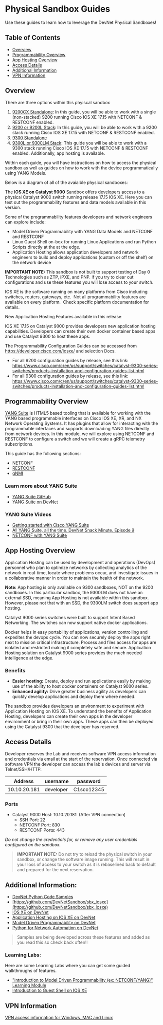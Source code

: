 # Physical Sandbox Guides
Use these guides to learn how to leverage the DevNet Physical Sandboxes!


## Table of Contents
- [Overview](#overview)
- [Programmability Overview](#programmability-overview)
- [App Hosting Overview](#app-hosting-overview)
- [Access Details](#access-details)
- [Additional Information](#additional-information)
- [VPN Information](#vpn-information)


## Overview

There are three options within this phyiscal sandbox
1. [9200CX Standalone](./cat9000_instructions.md): In this guide, you will be able to work with a single (non-stacked) 9200 running Cisco IOS XE 17.15 with NETCONF & RESTCONF enabled.
1. [9200 or 9200L Stack](./cat9200_stacked_instructions.md): In this guide, you will be able to work with a 9200 stack running Cisco IOS XE 17.15 with NETCONF & RESTCONF enabled.
1. [9300 Standalone](./cat9300_instructions.md)
1. [9300L or 9300LM Stack](./cat9300_stacked_instructions.md): This guide you will be able to work with a 9300 stack running Cisco IOS XE 17.15 with NETCONF & RESTCONF enabled. Additionally, app hosting is available.

Within each guide, you will have instructions on how to access the physical sandbox as well as guides on how to work with the device programmatically using YANG Models.

Below is a diagram of all of the avaialble physical sandboxes:



The **IOS XE on Catalyst 9000** Sandbox offers developers access to a physical Catalyst 9000 switch running release 17.15 IOS XE.  Here you can test out the programmability features and data models available in this version. 


Some of the programmability features developers and network engineers can explore include:  

*   Model Driven Programmability with YANG Data Models and NETCONF and RESTCONF
*   Linux Guest Shell on-box for running Linux Applications and run Python Scripts directly at the at the edge.
*   Application Hosting allows application developers and network engineers to build and deploy applications (custom or off the shelf) on the network device

**IMPORTANT NOTE:** This sandbox is not built to support testing of Day 0 Technologies such as ZTP, iPXE, and PNP.  If you try to clear out configurations and use these features you will lose access to your switch.  

IOS XE is the software running on many platforms from Cisco including switches, routers, gateways, etc.  Not all programmability features are available on every platform.  Check specific platform documentation for details.

New Application Hosting Features available in this release:  

IOS XE 17.15 on Catalyst 9000 provides developers new application hosting capabilities. Developers can create their own docker container based apps and use Catalyst 9300 to host these apps.

The Programmability Configuration Guides can be accessed from https://developer.cisco.com/iosxe/ and selection Docs. 
- For all 9200 configuration guides by release, see this link:
https://www.cisco.com/c/en/us/support/switches/catalyst-9300-series-switches/products-installation-and-configuration-guides-list.html
- For all 9300 configuration guides by release, see this link: https://www.cisco.com/c/en/us/support/switches/catalyst-9300-series-switches/products-installation-and-configuration-guides-list.html




## Programmability Overview

[YANG Suite](https://github.com/CiscoDevNet/yangsuite) is HTML5 based tooling that is available for working with the YANG based programmable interfaces on Cisco IOS XE, XR, and NX Network Operating Systems. It has plugins that allow for interacting with the programmable interfaces and supports downloading YANG files directly from network devices. In this module, we will explore using NETCONF and RESTCONF to configure a switch and we will create a gRPC telemetry subscriptions.

This guide has the following sections:
- [NETCONF](https://github.com/CiscoDevNet/yangsuite/blob/main/examples/NETCONF.md)
- [RESTCONF](https://github.com/CiscoDevNet/yangsuite/blob/main/examples/RESTCONF.md)
- [gNMI](https://github.com/CiscoDevNet/yangsuite/blob/main/examples/gNMI.md)

### Learn more about YANG Suite
- [YANG Suite GitHub](https://github.com/CiscoDevNet/yangsuite)
- [YANG Suite on DevNet](https://developer.cisco.com/yangsuite/)

### YANG Suite Videos
- [Getting started with Cisco YANG Suite](https://youtu.be/smrhjL5Ayz0)
- [All YANG Suite, all the time, DevNet Snack Minute, Episode 9](https://www.youtube.com/watch?v=3zmNDfn8b38)
- [NETCONF with YANG Suite](https://www.youtube.com/watch?v=dTun33611JA)

## App Hosting Overview

Application Hosting can be used by development and operations (DevOps) personnel who plan to optimize networks by collecting analytics of the network in real-time, locate where problems occur, and investigate issues in a collaborative manner in order to maintain the health of the network.

**Note:** App hosting is only available on 9300 sandboxes, NOT on the 9200 sandboxes. In this particular sandbox, the 9300LM does not have an external SSD, meaning App Hosting is not available within this sandbox. However, please not that with an SSD, the 9300LM switch does support app hosting. 

Catalyst 9000 series switches were built to support Intent Based Networking. The switches can now support native docker applications. 

Docker helps in easy portability of applications, version controlling and expedites the devops cycle. You can now securely deploy the apps right next to mission critical infrastructure. Process and files access for apps are isolated and restricted making it completely safe and secure. Application Hosting solution on Catalyst 9000 series provides the much needed intelligence at the edge.

###  Benefits

* **Easier hosting:** Create, deploy and run applications easily by making use of the ability to host docker containers on Catalyst 9000 series.
* **Enhanced agility:** Drive greater business agility as developers can quickly develop applications and deploy them where needed.

The sandbox provides developers an environment to experiment with Application Hosting on IOS XE. To understand the benefits of Application Hosting, developers can create their own apps in the developer environment or bring in their own apps. These apps can then be deployed using the Catalyst 9300 that the developer has reserved.

## Access Details
Developer reserves the Lab and receives software VPN access information and credentials via email at the start of the reservation. Once connected via software VPN the developer can access the lab's devices and server via Telnet/SSH/HTTP.

| Address | username | password  |
| --- | --- | ---  |
| 10.10.20.181 | developer | C1sco12345 |

### Ports

* Catalyst 9000 Host: 10.10.20.181  (After VPN connection)  
    * SSH Port: 22  
    * NETCONF Port: 830  
    * RESTCONF Ports: 443  

*Do not change the credentials for, or remove any user credentials configured on the sandbox.*

> **IMPORTANT NOTE:** Do not try to reload the physical switch in your sandbox, or change the software image running.  This will result in your loss of access to your switch as it is rebaselined back to default and prepared for the next reservation.

## Additional Information:

* [DevNet Python Code Samples](https://github.com/CiscoDevNet/python_code_samples_network)  
* [https://github.com/DevNetSandbox/sbx_iosxe](https://github.com/DevNetSandbox/sbx_iosxe)  
*   [IOS XE on DevNet](https://developer.cisco.com/site/ios-xe/)
*   [Application Hosting on IOS XE on DevNet](https://developer.cisco.com/app-hosting/)
*   [Model Driven Programmability on DevNet](https://developer.cisco.com/site/standard-network-devices/)
*   [Python for Network Automation on DevNet](https://developer.cisco.com/site/python/)

> Samples are being developed across these features and added as you read this so check back often!!  


### Learning Labs:
Here are some Learning Labs where you can get some guided walkthroughs of features.  

* ["Introduction to Model Driven Programmability (ex: NETCONF/YANG)" Learning Module](https://learninglabs.cisco.com/modules/intro-device-level-interfaces)
* [Introduction to Guest Shell on IOS XE](https://learninglabs.cisco.com/modules/net_app_hosting)


## VPN Information

[VPN access information for Windows, MAC and Linux](https://developer.cisco.com/docs/sandbox/#!getting-started/sandbox-vpn-info)